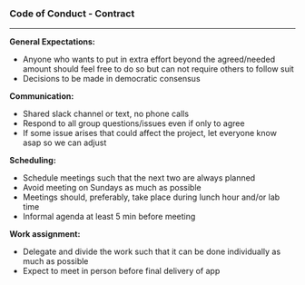 ### __Code of Conduct - Contract__  

---

__General Expectations:__  

- Anyone who wants to put in extra effort beyond the agreed/needed amount should feel free to do so but can not require others to follow suit  
- Decisions to be made in democratic consensus  

__Communication:__    

- Shared slack channel or text, no phone calls   
- Respond to all group questions/issues even if only to agree  
- If some issue arises that could affect the project, let everyone know asap so we can adjust  

__Scheduling:__   

- Schedule meetings such that the next two are always planned    
- Avoid meeting on Sundays as much as possible  
- Meetings should, preferably, take place during lunch hour and/or lab time  
- Informal agenda at least 5 min before meeting  

__Work assignment:__   

- Delegate and divide the work such that it can be done individually as much as possible  
- Expect to meet in person before final delivery of app  